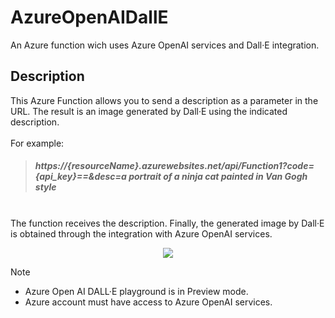 # AzureOpenAIDallE
An Azure function wich uses Azure OpenAI services and Dall·E integration.
## Description
This Azure Function allows you to send a description as a parameter in the URL. The result is an image generated by Dall·E using the indicated description.
<br><br>
For example:<br><h5>
>https://{resourceName}.azurewebsites.net/api/Function1?code={api_key}==&desc=a portrait of a ninja cat painted in Van Gogh style
</h5><br>
The function receives the description. Finally, the generated image by Dall·E is obtained through the integration with Azure OpenAI services.
<p align="center">
  <img src="../master/sample_img.png">
</p>

> [!NOTE]
> - Azure Open AI DALL·E playground is in Preview mode.
> - Azure account must have access to Azure OpenAI services.

